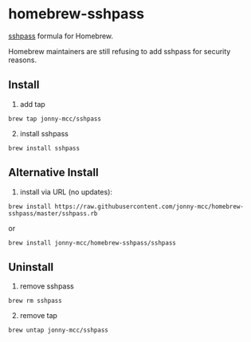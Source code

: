 # homebrew-sshpass
[sshpass](https://sourceforge.net/projects/sshpass/) formula for Homebrew.

Homebrew maintainers are still refusing to add sshpass for security reasons.

## Install

1. add tap
```
brew tap jonny-mcc/sshpass
```
2. install sshpass
```
brew install sshpass
```

## Alternative Install

1. install via URL (no updates):

```
brew install https://raw.githubusercontent.com/jonny-mcc/homebrew-sshpass/master/sshpass.rb
```
or
```
brew install jonny-mcc/homebrew-sshpass/sshpass
```

## Uninstall

1. remove sshpass

```
brew rm sshpass
```
2. remove tap
```
brew untap jonny-mcc/sshpass
```
